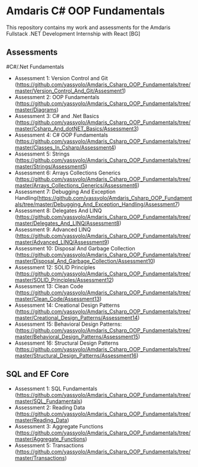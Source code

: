 # Amdaris C# OOP Fundamentals

This repository contains my work and assessments for the Amdaris Fullstack .NET Development Internship with React [BG]

## Assessments
#C#/.Net Fundamentals
- Assessment 1: Version Control and Git (https://github.com/yassyolo/Amdaris_Csharp_OOP_Fundamentals/tree/master/Version_Control_And_Git/Assesment1)
- Assessment 2: OOP Fundamentals (https://github.com/yassyolo/Amdaris_Csharp_OOP_Fundamentals/tree/master/Diagrams)
- Assessment 3: C# and .Net Basics (https://github.com/yassyolo/Amdaris_Csharp_OOP_Fundamentals/tree/master/Csharp_And_dotNET_Basics/Assessment3)
- Assessment 4: C# OOP Fundamentals (https://github.com/yassyolo/Amdaris_Csharp_OOP_Fundamentals/tree/master/Classes_In_Csharp/Assessment4)
- Assessment 5: Strings (https://github.com/yassyolo/Amdaris_Csharp_OOP_Fundamentals/tree/master/Strings/Assessment5)
- Assessment 6: Arrays Collections Generics (https://github.com/yassyolo/Amdaris_Csharp_OOP_Fundamentals/tree/master/Arrays_Collections_Generics/Assessment6)
- Assessment 7: Debugging And Exception Handling(https://github.com/yassyolo/Amdaris_Csharp_OOP_Fundamentals/tree/master/Debugging_And_Exception_Handling/Assessment7)
- Assessment 8: Delegates And LINQ (https://github.com/yassyolo/Amdaris_Csharp_OOP_Fundamentals/tree/master/Delegates_And_LINQ/Assessment8)
- Assessment 9: Advanced LINQ (https://github.com/yassyolo/Amdaris_Csharp_OOP_Fundamentals/tree/master/Advanced_LINQ/Assessment9)
- Assessment 10: Disposal And Garbage Collection (https://github.com/yassyolo/Amdaris_Csharp_OOP_Fundamentals/tree/master/Disposal_And_Garbage_Collection/Assessment10)
- Assessment 12: SOLID Principles (https://github.com/yassyolo/Amdaris_Csharp_OOP_Fundamentals/tree/master/SOLID_Principles/Assessment12)
- Assessment 13: Clean Code (https://github.com/yassyolo/Amdaris_Csharp_OOP_Fundamentals/tree/master/Clean_Code/Assessment13)
- Assessment 14: Creational Design Patterns (https://github.com/yassyolo/Amdaris_Csharp_OOP_Fundamentals/tree/master/Creational_Design_Patterns/Assessment14)
- Assessment 15: Behavioral Design Patterns: (https://github.com/yassyolo/Amdaris_Csharp_OOP_Fundamentals/tree/master/Behavioral_Design_Patterns/Assessment15)
- Assessment 16: Structural Design Patterns (https://github.com/yassyolo/Amdaris_Csharp_OOP_Fundamentals/tree/master/Structural_Design_Patterns/Assessment16)

## SQL and EF Core
- Assessment 1: SQL Fundamentals (https://github.com/yassyolo/Amdaris_Csharp_OOP_Fundamentals/tree/master/SQL_Fundamentals)
- Assessment 2: Reading Data (https://github.com/yassyolo/Amdaris_Csharp_OOP_Fundamentals/tree/master/Reading_Data)
- Assessment 3: Aggregate Functions (https://github.com/yassyolo/Amdaris_Csharp_OOP_Fundamentals/tree/master/Aggregate_Functions)
- Assessment 5: Transactions (https://github.com/yassyolo/Amdaris_Csharp_OOP_Fundamentals/tree/master/Transactions)

